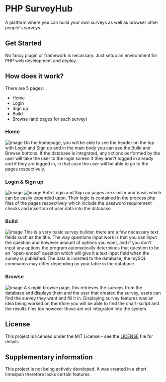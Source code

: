 # PHP SurveyHub
A platform where you can build your own surveys as well as browser other people's surveys.
## Get Started
No fancy plugin or framework is necassary. Just setup an environment for PHP web development and deploy.
## How does it work?
There are 5 pages:
* Home
* Login
* Sign up
* Build
* Browse (and pages for each survey)
### Home
![image](https://github.com/user-attachments/assets/6c173480-c0f0-4b2b-8c11-08cad04f23c5)
On the homepage, you will be able to see the header on the top with Login and Sign up and in the main body you can see the Build and Browse buttons. If the database is integrated, any actions performed by the user will take the user to the login screen if they aren't logged in already and if they are logged in, in that case the user will be able to go to the pages respectively.
### Login & Sign up
![image](https://github.com/user-attachments/assets/75a1ef71-a574-41fd-b0e0-a6deac0c71ad)
![image](https://github.com/user-attachments/assets/b4a3ac29-ad85-4ac7-b69b-abcd4e653ddf)
Both Login and Sign up pages are similar and basic which can be easily expanded upon. Their logic is contained in the process php files of the pages respectively which include the password requirement checks and insertion of user data into the database.
### Build
![image](https://github.com/user-attachments/assets/53a0d152-d3aa-4e6a-a403-408f4c05b93d)
This is a very basic survey builder, there are a few necassary text fields such as the title. The way questions input work is that you can input the question and however amount of options you want, and if you don't input any options the program automatically determines that question to be an "open-ended" question which will give it a text input field when the survey is published. The data is inserted to the database, the mySQL commands may differ depending on your table in the database.
### Browse
![image](https://github.com/user-attachments/assets/e4a98ecd-591c-4c11-96ed-74aec02fc516)
A simple browse page, this retrieves the surveys from the database and displays them and the user that created the survey, users can find the survey they want and fill it in. Displaying survey features was an idea being worked on therefore you will be able to find the chart-script and the results files too however those are not integrated into the system.
## License
This project is licensed under the MIT License - see the [LICENSE](https://github.com/asharjahangir/surveyhub/blob/main/LICENSE) file for details.
## Supplementary information
This project is not being actively developed. It was created in a short timespan therefore lacks certain features.
